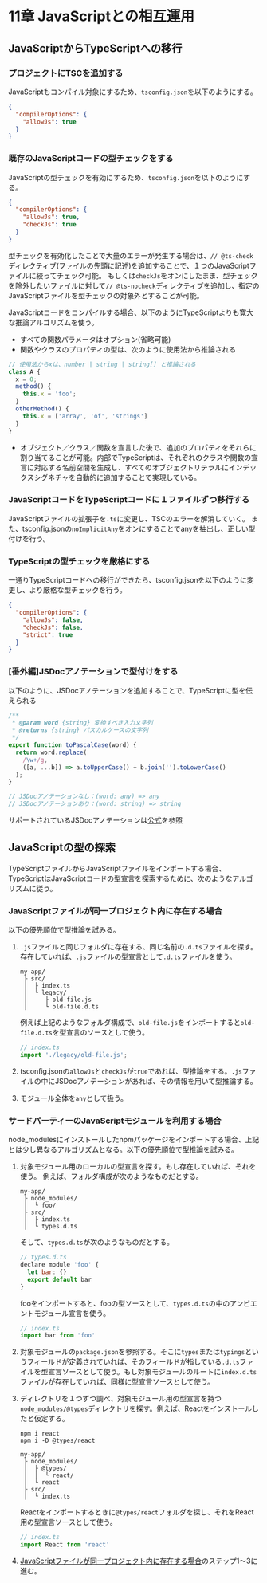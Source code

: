 # 11章 JavaScriptとの相互運用

## JavaScriptからTypeScriptへの移行

### プロジェクトにTSCを追加する

JavaScriptもコンパイル対象にするため、`tsconfig.json`を以下のようにする。

```json
{
  "compilerOptions": {
    "allowJs": true
  }
}
```

### 既存のJavaScriptコードの型チェックをする

JavaScriptの型チェックを有効にするため、`tsconfig.json`を以下のようにする。

```json
{
  "compilerOptions": {
    "allowJs": true,
    "checkJs": true
  }
}
```

型チェックを有効化したことで大量のエラーが発生する場合は、`// @ts-check`ディレクティブ(ファイルの先頭に記述)を追加することで、１つのJavaScriptファイルに絞ってチェック可能。
もしくは`checkJs`をオンにしたまま、型チェックを除外したいファイルに対して`// @ts-nocheck`ディレクティブを追加し、指定のJavaScriptファイルを型チェックの対象外とすることが可能。

JavaScriptコードをコンパイルする場合、以下のようにTypeScriptよりも寛大な推論アルゴリズムを使う。

- すべての関数パラメータはオプション(省略可能)
- 関数やクラスのプロパティの型は、次のように使用法から推論される

```javascript
// 使用法からxは、number | string | string[] と推論される
class A {
  x = 0;
  method() {
    this.x = 'foo';
  }
  otherMethod() {
    this.x = ['array', 'of', 'strings']
  }
}
```

- オブジェクト／クラス／関数を宣言した後で、追加のプロパティをそれらに割り当てることが可能。内部でTypeScriptは、それぞれのクラスや関数の宣言に対応する名前空間を生成し、すべてのオブジェクトリテラルにインデックスシグネチャを自動的に追加することで実現している。

### JavaScriptコードをTypeScriptコードに１ファイルずつ移行する

JavaScriptファイルの拡張子を`.ts`に変更し、TSCのエラーを解消していく。
また、tsconfig.jsonの`noImplicitAny`をオンにすることでanyを抽出し、正しい型付けを行う。

### TypeScriptの型チェックを厳格にする

一通りTypeScriptコードへの移行ができたら、tsconfig.jsonを以下のように変更し、より厳格な型チェックを行う。

```json
{
  "compilerOptions": {
    "allowJs": false,
    "checkJs": false,
    "strict": true
  }
}
```

### [番外編]JSDocアノテーションで型付けをする

以下のように、JSDocアノテーションを追加することで、TypeScriptに型を伝えられる

```javascript
/**
 * @param word {string} 変換すべき入力文字列
 * @returns {string} パスカルケースの文字列
 */
export function toPascalCase(word) {
  return word.replace(
    /\w+/g,
    ([a, ...b]) => a.toUpperCase() + b.join('').toLowerCase()
  );
}

// JSDocアノテーションなし：(word: any) => any
// JSDocアノテーションあり：(word: string) => string
```

サポートされているJSDocアノテーションは[公式](https://www.typescriptlang.org/docs/handbook/type-checking-javascript-files.html#supported-jsdoc)を参照

## JavaScriptの型の探索

TypeScriptファイルからJavaScriptファイルをインポートする場合、TypeScriptはJavaScriptコードの型宣言を探索するために、次のようなアルゴリズムに従う。

### JavaScriptファイルが同一プロジェクト内に存在する場合

以下の優先順位で型推論を試みる。

1. `.js`ファイルと同じフォルダに存在する、同じ名前の`.d.ts`ファイルを探す。存在していれば、`.js`ファイルの型宣言として`.d.ts`ファイルを使う。

   ```text
   my-app/
    ├ src/
    │  ├ index.ts
    │  └ legacy/
    │     ├ old-file.js
    │     └ old-file.d.ts
   ```

   例えば上記のようなフォルダ構成で、`old-file.js`をインポートすると`old-file.d.ts`を型宣言のソースとして使う。

   ```javascript
   // index.ts
   import './legacy/old-file.js';
   ```

1. tsconfig.jsonの`allowJs`と`checkJs`が`true`であれば、型推論をする。`.js`ファイルの中にJSDocアノテーションがあれば、その情報を用いて型推論する。
1. モジュール全体を`any`として扱う。

### サードパーティーのJavaScriptモジュールを利用する場合

node_modulesにインストールしたnpmパッケージをインポートする場合、上記とは少し異なるアルゴリズムとなる。以下の優先順位で型推論を試みる。

1. 対象モジュール用のローカルの型宣言を探す。もし存在していれば、それを使う。
   例えば、フォルダ構成が次のようなものだとする。

   ```text
   my-app/
    ├ node_modules/
    │  └ foo/
    ├ src/
    │  ├ index.ts
    │  └ types.d.ts
   ```

   そして、`types.d.ts`が次のようなものだとする。

   ```javascript
   // types.d.ts
   declare module 'foo' {
     let bar: {}
     export default bar
   }
   ```

   fooをインポートすると、fooの型ソースとして、`types.d.ts`の中のアンビエントモジュール宣言を使う。

   ```javascript
   // index.ts
   import bar from 'foo'
   ```

1. 対象モジュールの`package.json`を参照する。そこに`types`または`typings`というフィールドが定義されていれば、そのフィールドが指している`.d.ts`ファイルを型宣言ソースとして使う。もし対象モジュールのルートに`index.d.ts`ファイルが存在していれば、同様に型宣言ソースとして使う。
1. ディレクトリを１つずつ調べ、対象モジュール用の型宣言を持つ`node_modules/@types`ディレクトリを探す。例えば、Reactをインストールしたと仮定する。

   ```shell
   npm i react
   npm i -D @types/react

   my-app/
    ├ node_modules/
    │  ├ @types/
    │  │  └ react/
    │  └ react
    ├ src/
    │  └ index.ts
   ```

   Reactをインポートするときに`@types/react`フォルダを探し、それをReact用の型宣言ソースとして使う。

   ```javascript
   // index.ts
   import React from 'react'
   ```

1. [JavaScriptファイルが同一プロジェクト内に存在する場合](./JavaScriptファイルが同一プロジェクト内に存在する場合)のステップ1～3に進む。
